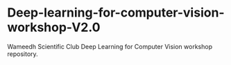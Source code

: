 # Deep-learning-for-computer-vision-workshop-V2.0
Wameedh Scientific Club Deep Learning for Computer Vision workshop repository.
